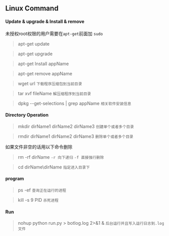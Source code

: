 ## Linux Command
#### Update & upgrade & Install & remove
未授权root权限的用户需要在`apt-get`前面加 `sudo` 
> apt-get update 

> apt-get upgrade

> apt-get Install appName

> apt-get remove appName

> wget url `下载程序压缩包到当前目录`

> tar xvf fileName `解压缩程序到当前目录`

> dpkg --get-selections | grep appName `相关软件安装信息`

#### Directory Operation
> mkdir dirName1 dirName2 dirName3 `创建单个或者多个目录`

> rmdir dirName1 dirName2 dirName3 `删除单个或者多个目录`

如果文件非空的话用以下命令删除<br>

>rm -rf dirName `-r 向下递归` `-f 直接强行删除`

> cd dirName\dirName `指定进入目录下`

#### program

> ps -ef `查询正在运行的进程`

> kill -s 9 PID `杀死进程`

#### Run

> nohup python run.py > botlog.log 2>&1 & `后台运行并且写入运行日志到.log文件`
